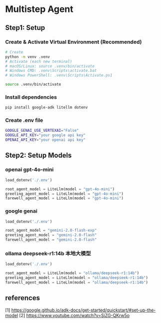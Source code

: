 # Multistep Agent

## Step1: Setup

### Create & Activate Virtual Environment (Recommended)

```bash
# Create
python -m venv .venv
# Activate (each new terminal)
# macOS/Linux: source .venv/bin/activate
# Windows CMD: .venv\Scripts\activate.bat
# Windows PowerShell: .venv\Scripts\Activate.ps1

source .venv/bin/activate
```

### Install dependencies

```bash
pip install google-adk litellm dotenv
```

### Create .env file

```bash
GOOGLE_GENAI_USE_VERTEXAI="False"
GOOGLE_API_KEY="your google api key"
OPENAI_API_KEY="your openai api key"
```

## Step2: Setup Models

### openai gpt-4o-mini

```python
load_dotenv('./.env')

root_agent_model = LiteLlm(model = "gpt-4o-mini")
greeting_agent_model = LiteLlm(model = "gpt-4o-mini")
farewell_agent_model = LiteLlm(model = "gpt-4o-mini")
```

### google genai

```python
load_dotenv('./.env')

root_agent_model = "gemini-2.0-flash-exp"
greeting_agent_model = "gemini-2.0-flash"
farewell_agent_model = "gemini-2.0-flash"
```

### ollama deepseek-r1:14b 本地大模型

```python
load_dotenv('./.env')

root_agent_model = LiteLlm(model = "ollama/deepseek-r1:14b")
greeting_agent_model = LiteLlm(model = "ollama/deepseek-r1:14b")
farewell_agent_model = LiteLlm(model = "ollama/deepseek-r1:14b")
```

## references

[1] https://google.github.io/adk-docs/get-started/quickstart/#set-up-the-model
[2] https://www.youtube.com/watch?v=SjZG-QKrw5o
